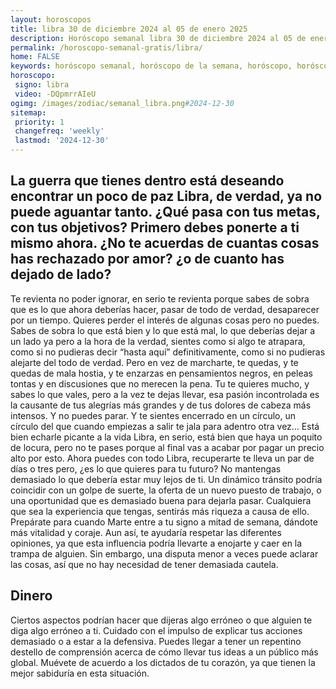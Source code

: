 ```yaml
---
layout: horoscopos
title: libra 30 de diciembre 2024 al 05 de enero 2025 
description: Horóscopo semanal libra 30 de diciembre 2024 al 05 de enero 2025. La guerra que tienes dentro está deseando encontrar un poco de paz Libra, de verdad, ya no puede aguantar tanto. ¿Qué pasa con tus metas, con tus objetivos? Primero debes ponerte a ti mismo ahora. ¿No te acuerdas de cuantas cosas has rechazado por amor? ¿o de cuanto has dejado de lado?
permalink: /horoscopo-semanal-gratis/libra/
home: FALSE
keywords: horóscopo semanal, horóscopo de la semana, horóscopo, horóscopo gratis,horóscopos, horóscopo esperanza gracia, horoscopos libra la semana, horóscopos gratis, Tarot, Astrologia, Zodíaco, libra, horoscopo gratis, semanal
horoscopo:
 signo: libra
 video: -DQpmrrAIeU
ogimg: /images/zodiac/semanal_libra.png#2024-12-30
sitemap:
 priority: 1
 changefreq: 'weekly'
 lastmod: '2024-12-30'
---
```




## La guerra que tienes dentro está deseando encontrar un poco de paz Libra, de verdad, ya no puede aguantar tanto. ¿Qué pasa con tus metas, con tus objetivos? Primero debes ponerte a ti mismo ahora. ¿No te acuerdas de cuantas cosas has rechazado por amor? ¿o de cuanto has dejado de lado?

Te revienta no poder ignorar, en serio te revienta porque sabes de sobra que es lo que ahora deberías hacer, pasar de todo de verdad, desaparecer por un tiempo. Quieres perder el interés de algunas cosas pero no puedes. Sabes de sobra lo que está bien y lo que está mal, lo que deberías dejar a un lado ya pero a la hora de la verdad, sientes como si algo te atrapara, como si no pudieras decir “hasta aquí” definitivamente, como si no pudieras alejarte del todo de verdad. Pero en vez de marcharte, te quedas, y te quedas de mala hostia, y te enzarzas en pensamientos negros, en peleas tontas y en discusiones que no merecen la pena. Tu te quieres mucho, y sabes lo que vales, pero a la vez te dejas llevar, esa pasión incontrolada es la causante de tus alegrías más grandes y de tus dolores de cabeza más intensos. Y no puedes parar. Y te sientes encerrado en un círculo, un círculo del que cuando empiezas a salir te jala para adentro otra vez… Está bien echarle picante a la vida Libra, en serio, está bien que haya un poquito de locura, pero no te pases porque al final vas a acabar por pagar un precio alto por esto. Ahora puedes con todo Libra, recuperarte te lleva un par de días o tres pero, ¿es lo que quieres para tu futuro? No mantengas demasiado lo que debería estar muy lejos de ti.
Un dinámico tránsito podría coincidir con un golpe de suerte, la oferta de un nuevo puesto de trabajo, o una oportunidad que es demasiado buena para dejarla pasar. Cualquiera que sea la experiencia que tengas, sentirás más riqueza a causa de ello. Prepárate para cuando Marte entre a tu signo a mitad de semana, dándote más vitalidad y coraje. Aun así, te ayudaría respetar las diferentes opiniones, ya que esta influencia podría llevarte a enojarte y caer en la trampa de alguien. Sin embargo, una disputa menor a veces puede aclarar las cosas, así que no hay necesidad de tener demasiada cautela.

## Dinero

Ciertos aspectos podrían hacer que dijeras algo erróneo o que alguien te diga algo erróneo a ti. Cuidado con el impulso de explicar tus acciones demasiado o a estar a la defensiva. Puedes llegar a tener un repentino destello de comprensión acerca de cómo llevar tus ideas a un público más global. Muévete de acuerdo a los dictados de tu corazón, ya que tienen la mejor sabiduría en esta situación.